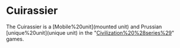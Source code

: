 # Cuirassier

The Cuirassier is a [Mobile%20unit](mounted unit) and Prussian [unique%20unit](unique unit) in the "[Civilization%20%28series%29](Civilization)" games.